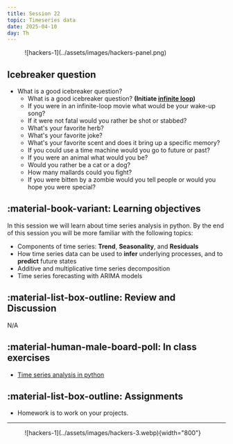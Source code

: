 ```yaml
---
title: Session 22
topic: Timeseries data
date: 2025-04-10
day: Th
---
```



<figure markdown="span">
  ![hackers-1](../assets/images/hackers-panel.png)
</figure>

## Icebreaker question
* What is a good icebreaker question?
     - What is a good icebreaker question? **(Initiate [infinite loop](https://en.wikipedia.org/wiki/Infinite_loop))**
     - If you were in an infinite-loop movie what would be your wake-up song?
     - If it were not fatal would you rather be shot or stabbed?
     - What's your favorite herb?
     - What's your favorite joke?
     - What's your favorite scent and does it bring up a specific memory?
     - If you could use a time machine would you go to future or past?
     - If you were an animal what would you be?
     - Would you rather be a cat or a dog?
     - How many mallards could you fight?
     - If you were bitten by a zombie would you tell people or would you hope you were special?

## :material-book-variant: Learning objectives
In this session we will learn about time series analysis in python. By the 
end of this session you will be more familiar with the following topics:

- Components of time series: **Trend**, **Seasonality**, and **Residuals** 
- How time series data can be used to **infer** underlying processes, and to 
**predict** future states
- Additive and multiplicative time series decomposition
- Time series forecasting with ARIMA models

## :material-list-box-outline: Review and Discussion
N/A

## :material-human-male-board-poll: In class exercises
- [Time series analysis in python](../../tutorials/22.0-timeseries)

## :material-list-box-outline: Assignments
- Homework is to work on your projects.

---------------------


<figure markdown="span">
  ![hackers-1](../assets/images/hackers-3.webp){width="800"}
</figure>

<!-- Notes
* Show the github 'Preview' tab
-->
